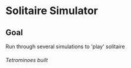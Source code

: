 # Solitaire Simulator

## Goal
Run through several simulations to 'play' solitaire




###### Tetrominoes built
